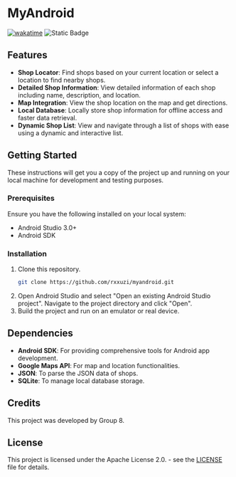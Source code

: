 # MyAndroid 

[![wakatime](https://wakatime.com/badge/user/8129592d-4e44-4804-993e-6399598e16d3/project/11db2339-4031-4189-94cc-8f36b15dd2d5.svg)](https://wakatime.com/badge/user/8129592d-4e44-4804-993e-6399598e16d3/project/11db2339-4031-4189-94cc-8f36b15dd2d5)
![Static Badge](https://img.shields.io/badge/license-Apache_2.0-g)


## Features
- **Shop Locator**: Find shops based on your current location or select a location to find nearby shops.
- **Detailed Shop Information**: View detailed information of each shop including name, description, and location.
- **Map Integration**: View the shop location on the map and get directions.
- **Local Database**: Locally store shop information for offline access and faster data retrieval.
- **Dynamic Shop List**: View and navigate through a list of shops with ease using a dynamic and interactive list.

## Getting Started
These instructions will get you a copy of the project up and running on your local machine for development and testing purposes.

### Prerequisites
Ensure you have the following installed on your local system:
- Android Studio 3.0+
- Android SDK

### Installation
1. Clone this repository.
    ```sh
    git clone https://github.com/rxxuzi/myandroid.git
    ```
2. Open Android Studio and select "Open an existing Android Studio project". Navigate to the project directory and click "Open".
3. Build the project and run on an emulator or real device.

## Dependencies
- **Android SDK**: For providing comprehensive tools for Android app development.
- **Google Maps API**: For map and location functionalities.
- **JSON**: To parse the JSON data of shops.
- **SQLite**: To manage local database storage.

## Credits
This project was developed by Group 8.

## License
This project is licensed under the Apache License 2.0. - see the [LICENSE](LICENSE.md) file for details.

